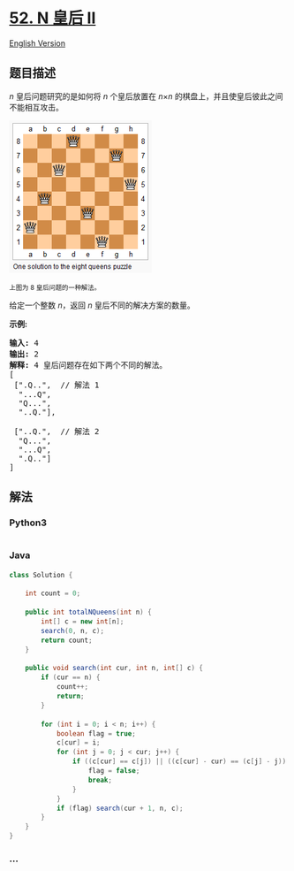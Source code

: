 # [52. N 皇后 II](https://leetcode-cn.com/problems/n-queens-ii)

[English Version](/solution/0000-0099/0052.N-Queens%20II/README_EN.md)

## 题目描述

<!-- 这里写题目描述 -->
<p><em>n&nbsp;</em>皇后问题研究的是如何将 <em>n</em>&nbsp;个皇后放置在 <em>n</em>&times;<em>n</em> 的棋盘上，并且使皇后彼此之间不能相互攻击。</p>

![](./images/8-queens.png)

<p><small>上图为 8 皇后问题的一种解法。</small></p>

<p>给定一个整数 <em>n</em>，返回 <em>n</em> 皇后不同的解决方案的数量。</p>

<p><strong>示例:</strong></p>

<pre><strong>输入:</strong> 4
<strong>输出:</strong> 2
<strong>解释:</strong> 4 皇后问题存在如下两个不同的解法。
[
&nbsp;[&quot;.Q..&quot;, &nbsp;// 解法 1
&nbsp; &quot;...Q&quot;,
&nbsp; &quot;Q...&quot;,
&nbsp; &quot;..Q.&quot;],

&nbsp;[&quot;..Q.&quot;, &nbsp;// 解法 2
&nbsp; &quot;Q...&quot;,
&nbsp; &quot;...Q&quot;,
&nbsp; &quot;.Q..&quot;]
]
</pre>

## 解法

<!-- 这里可写通用的实现逻辑 -->

<!-- tabs:start -->

### **Python3**

<!-- 这里可写当前语言的特殊实现逻辑 -->

```python

```

### **Java**

<!-- 这里可写当前语言的特殊实现逻辑 -->

```java
class Solution {

    int count = 0;

    public int totalNQueens(int n) {
        int[] c = new int[n];
        search(0, n, c);
        return count;
    }

    public void search(int cur, int n, int[] c) {
        if (cur == n) {
            count++;
            return;
        }

        for (int i = 0; i < n; i++) {
            boolean flag = true;
            c[cur] = i;
            for (int j = 0; j < cur; j++) {
                if ((c[cur] == c[j]) || ((c[cur] - cur) == (c[j] - j)) || ((c[cur] + cur) == (c[j] + j))) {
                    flag = false;
                    break;
                }
            }
            if (flag) search(cur + 1, n, c);
        }
    }
}
```

### **...**

```

```

<!-- tabs:end -->
